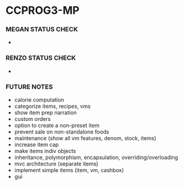 # CCPROG3-MP
### MEGAN STATUS CHECK
- 

### RENZO STATUS CHECK
- 

### FUTURE NOTES
- calorie computation
- categorize items, recipes, vms
- show item prep narration
- custom orders
- option to create a non-preset item
- prevent sale on non-standalone foods
- maintenance (show all vm features, denom, stock, items)
- increase item cap
- make items indiv objects 
- inheritance, polymorphism, encapsulation, overriding/overloading
- mvc architecture (separate items) 
- implement simple items (item, vm, cashbox) 
- gui